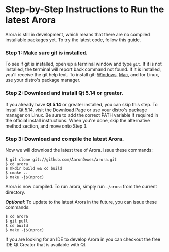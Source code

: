 # Step-by-Step Instructions to Run the latest Arora

Arora is still in development, which means that there are no compiled installable packages yet. To try the latest code, follow this guide.

### Step 1: Make sure git is installed.
To see if git is installed, open up a terminal window and type `git`. If it is not installed, the terminal will report back command not found. If it is installed, you'll receive the git help text. To install git: [Windows](https://gitforwindows.org/), [Mac](https://git-scm.com/download/mac), and for Linux, use your distro's package manager.

### Step 2: Download and install Qt 5.14 or greater.
If you already have **Qt 5.14** or greater installed, you can skip this step. To install Qt 5.14, visit the [Download Page](https://www.qt.io/download) or use your distro's package manager on Linux. Be sure to add the correct PATH variable if required in the official install instructions. When you're done, skip the alternative method section, and move onto Step 3.

### Step 3: Download and compile the latest Arora.
Now we will download the latest tree of Arora. Issue these commands:
```
$ git clone git://github.com/AaronDewes/arora.git
$ cd arora
$ mkdir build && cd build
$ cmake ..
$ make -j$(nproc)
```
Arora is now compiled. To run arora, simply run `./arora` from the current directory.

_**Optional**_: To update to the latest Arora in the future, you can issue these commands:
```
$ cd arora
$ git pull
$ cd build
$ make -j$(nproc)
```

If you are looking for an IDE to develop Arora in you can checkout the free IDE Qt Creator that is available with Qt.
